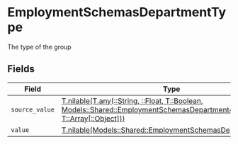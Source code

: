 # EmploymentSchemasDepartmentType

The type of the group


## Fields

| Field                                                                                                                                                                              | Type                                                                                                                                                                               | Required                                                                                                                                                                           | Description                                                                                                                                                                        | Example                                                                                                                                                                            |
| ---------------------------------------------------------------------------------------------------------------------------------------------------------------------------------- | ---------------------------------------------------------------------------------------------------------------------------------------------------------------------------------- | ---------------------------------------------------------------------------------------------------------------------------------------------------------------------------------- | ---------------------------------------------------------------------------------------------------------------------------------------------------------------------------------- | ---------------------------------------------------------------------------------------------------------------------------------------------------------------------------------- |
| `source_value`                                                                                                                                                                     | [T.nilable(T.any(::String, ::Float, T::Boolean, Models::Shared::EmploymentSchemasDepartment4, T::Array[::Object]))](../../models/shared/employmentschemasdepartmentsourcevalue.md) | :heavy_minus_sign:                                                                                                                                                                 | N/A                                                                                                                                                                                |                                                                                                                                                                                    |
| `value`                                                                                                                                                                            | [T.nilable(Models::Shared::EmploymentSchemasDepartmentValue)](../../models/shared/employmentschemasdepartmentvalue.md)                                                             | :heavy_minus_sign:                                                                                                                                                                 | N/A                                                                                                                                                                                | team                                                                                                                                                                               |